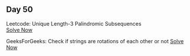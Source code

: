## Day 50

Leetcode: Unique Length-3 Palindromic Subsequences  
[Solve Now](https://leetcode.com/problems/unique-length-3-palindromic-subsequences/description/)

GeeksForGeeks: Check if strings are rotations of each other or not 
[Solve Now](https://www.geeksforgeeks.org/problems/check-if-strings-are-rotations-of-each-other-or-not-1587115620/1)
